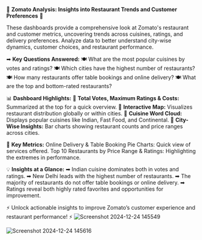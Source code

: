 🍴 **Zomato Analysis: Insights into Restaurant Trends and Customer Preferences** 🍴

These dashboards provide a comprehensive look at Zomato's restaurant and customer metrics, uncovering trends across cuisines, ratings, and delivery preferences. Analyze data to better understand city-wise dynamics, customer choices, and restaurant performance.

➡ **Key Questions Answered:**
🍽️ What are the most popular cuisines by votes and ratings?
🍽️ Which cities have the highest number of restaurants?
🍽️ How many restaurants offer table bookings and online delivery?
🍽️ What are the top and bottom-rated restaurants?

📊 **Dashboard Highlights:**
🌟 **Total Votes, Maximum Ratings & Costs:** Summarized at the top for a quick overview.
🌟 **Interactive Map:** Visualizes restaurant distribution globally or within cities.
🌟 **Cuisine Word Cloud:** Displays popular cuisines like Indian, Fast Food, and Continental.
🌟 **City-Wise Insights:** Bar charts showing restaurant counts and price ranges across cities.

🌟 **Key Metrics:**
Online Delivery & Table Booking Pie Charts: Quick view of services offered.
Top 10 Restaurants by Price Range & Ratings: Highlighting the extremes in performance.

💡 **Insights at a Glance:**
➡ Indian cuisine dominates both in votes and ratings.
➡ New Delhi leads with the highest number of restaurants.
➡ The majority of restaurants do not offer table bookings or online delivery.
➡ Ratings reveal both highly rated favorites and opportunities for improvement.

⚡ Unlock actionable insights to improve Zomato’s customer experience and restaurant performance! ⚡
![Screenshot 2024-12-24 145549](https://github.com/user-attachments/assets/20cf6907-7cec-468a-b807-18e39312d999)

![Screenshot 2024-12-24 145616](https://github.com/user-attachments/assets/f520c8d4-b140-4bb5-af13-a0316657cea1)
